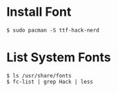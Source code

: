 # Install Font 
    $ sudo pacman -S ttf-hack-nerd

# List System Fonts
    $ ls /usr/share/fonts
    $ fc-list | grep Hack | less
